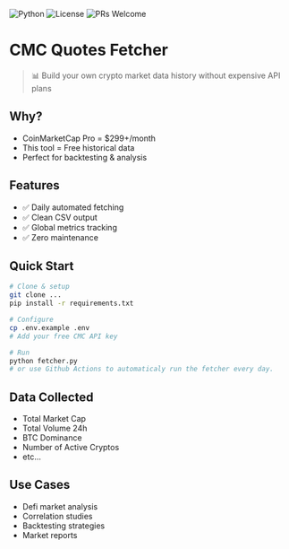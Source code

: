 ![Python](https://img.shields.io/badge/python-3.8+-blue.svg)
![License](https://img.shields.io/badge/license-MIT-green.svg)
![PRs Welcome](https://img.shields.io/badge/PRs-welcome-brightgreen.svg)

# CMC Quotes Fetcher

> 📊 Build your own crypto market data history without expensive API plans

## Why?
- CoinMarketCap Pro = $299+/month
- This tool = Free historical data
- Perfect for backtesting & analysis

## Features
- ✅ Daily automated fetching
- ✅ Clean CSV output
- ✅ Global metrics tracking
- ✅ Zero maintenance

## Quick Start
```bash
# Clone & setup
git clone ...
pip install -r requirements.txt

# Configure
cp .env.example .env
# Add your free CMC API key

# Run
python fetcher.py
# or use Github Actions to automaticaly run the fetcher every day.
```

## Data Collected
- Total Market Cap
- Total Volume 24h
- BTC Dominance
- Number of Active Cryptos
- etc...

## Use Cases
- Defi market analysis
- Correlation studies
- Backtesting strategies
- Market reports